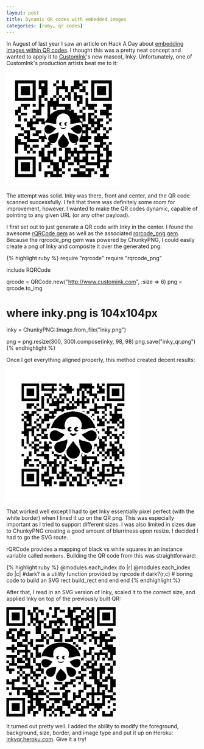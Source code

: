 ```yaml
---
layout: post
title: Dynamic QR codes with embedded images
categories: [ruby, qr codes]
---
```

In August of last year I saw an article on Hack A Day about [embedding images within QR codes](http://hackaday.com/2011/08/11/how-to-put-your-logo-in-a-qr-code/).  I thought this was a pretty neat concept and wanted to apply it to [CustomInk](http://www.customink.com)'s new mascot, Inky.  Unfortunately, one of CustomInk's production artists beat me to it:

<img src="/images/posts/2011-12-26/inky_qr2.png" alt="Original Inky QR" class="post_image" />

The attempt was solid.  Inky was there, front and center, and the QR code scanned successfully.  I felt that there was definitely some room for improvement, however.  I wanted to make the QR codes dynamic, capable of pointing to any given URL (or any other payload).

I first set out to just generate a QR code with Inky in the center.  I found the awesome [rQRCode gem]() as well as the associated [rqrcode_png gem](https://github.com/DCarper/rqrcode_png).  Because the rqrcode_png gem was powered by ChunkyPNG, I could easily create a png of Inky and composite it over the generated png:

{% highlight ruby %}
  require "rqrcode"
  require "rqrcode_png"

  include RQRCode

  qrcode = QRCode.new("http://www.customink.com", :size => 6)
  png = qrcode.to_img

  # where inky.png is 104x104px
  inky = ChunkyPNG::Image.from_file("inky.png")

  png = png.resize(300, 300).compose(inky, 98, 98)
  png.save("inky_qr.png")
{% endhighlight %}

Once I got everything aligned properly, this method created decent results:

<img src="/images/posts/2011-12-26/inkyqr_pixel_perfect.gif" alt="Rastor Inky QR" class="post_image" />

That worked well except I had to get Inky essentially pixel perfect (with the white border) when I lined it up on the QR png.  This was especially important as I tried to support different sizes.  I was also limited in sizes due to ChunkyPNG creating a good amount of blurriness upon resize.  I decided I had to go the SVG route.

rQRCode provides a mapping of black vs white squares in an instance variable called `members`.  Building the QR code from this was straightforward:

{% highlight ruby %}
  @modules.each_index do |r|
    @modules.each_index do |c|
      #dark? is a utility function provided by rqrcode
      if dark?(r,c)
        # boring code to build an SVG rect
        build_rect
      end
    end
  end
{% endhighlight %}

After that, I read in an SVG version of Inky, scaled it to the correct size, and applied Inky on top of the previously built QR:

<img src="/images/posts/2011-12-26/inkyqr_svg.png" alt="SVG Inky QR" class="post_image" />

It turned out pretty well.  I added the ability to modify the foreground, background, size, border, and image type and put it up on Heroku: [inkyqr.heroku.com](http://inkyqr.heroku.com). Give it a try!
